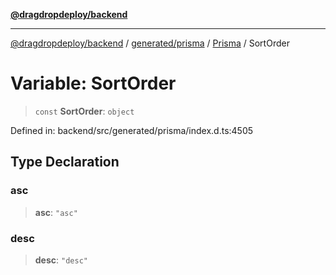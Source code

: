 [**@dragdropdeploy/backend**](../../../../../README.md)

***

[@dragdropdeploy/backend](../../../../../README.md) / [generated/prisma](../../../README.md) / [Prisma](../README.md) / SortOrder

# Variable: SortOrder

> `const` **SortOrder**: `object`

Defined in: backend/src/generated/prisma/index.d.ts:4505

## Type Declaration

### asc

> **asc**: `"asc"`

### desc

> **desc**: `"desc"`
